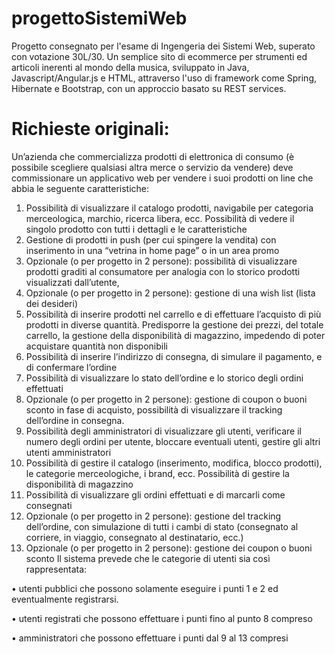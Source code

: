 # progettoSistemiWeb

Progetto consegnato per l'esame di Ingengeria dei Sistemi Web, superato con votazione 30L/30.
Un semplice sito di ecommerce per strumenti ed articoli inerenti al mondo della musica, sviluppato in Java, Javascript/Angular.js e HTML, attraverso l'uso di framework come Spring, Hibernate e Bootstrap, con un approccio basato su REST services.


# Richieste originali:
Un’azienda che commercializza prodotti di elettronica di consumo (è possibile scegliere qualsiasi altra merce o servizio da vendere) deve commissionare un applicativo web per vendere i suoi prodotti on line che abbia le seguente caratteristiche:

1. Possibilità di visualizzare il catalogo prodotti, navigabile per categoria merceologica, marchio, ricerca libera, ecc. Possibilità di vedere il singolo prodotto con tutti i dettagli e le caratteristiche
2. Gestione di prodotti in push (per cui spingere la vendita) con inserimento in una “vetrina in home page” o in un area promo
3. Opzionale (o per progetto in 2 persone): possibilità di visualizzare prodotti graditi al consumatore per analogia con lo storico prodotti visualizzati dall’utente,
4. Opzionale (o per progetto in 2 persone): gestione di una wish list (lista dei desideri)
5. Possibilità di inserire prodotti nel carrello e di effettuare l’acquisto di più prodotti in diverse quantità. Predisporre la gestione dei prezzi, del totale carrello, la gestione della disponibilità di magazzino, impedendo di poter acquistare quantità non disponibili
6. Possibilità di inserire l’indirizzo di consegna, di simulare il pagamento, e di confermare l’ordine
7. Possibilità di visualizzare lo stato dell’ordine e lo storico degli ordini effettuati
8. Opzionale (o per progetto in 2 persone): gestione di coupon o buoni sconto in fase di acquisto, possibilità di visualizzare il tracking dell’ordine in consegna.
9. Possibilità degli amministratori di visualizzare gli utenti, verificare il numero degli ordini per utente, bloccare eventuali utenti, gestire gli altri utenti amministratori
10. Possibilità di gestire il catalogo (inserimento, modifica, blocco prodotti), le categorie merceologiche, i brand, ecc. Possibilità di gestire la disponibilità di magazzino
11. Possibilità di visualizzare gli ordini effettuati e di marcarli come consegnati
12. Opzionale (o per progetto in 2 persone): gestione del tracking dell’ordine, con simulazione di tutti i cambi di stato (consegnato al corriere, in viaggio, consegnato al destinatario, ecc.)
13. Opzionale (o per progetto in 2 persone): gestione dei coupon o buoni sconto
Il sistema prevede che le categorie di utenti sia così rappresentata:

• utenti pubblici che possono solamente eseguire i punti 1 e 2 ed eventualmente registrarsi.

• utenti registrati che possono effettuare i punti fino al punto 8 compreso

• amministratori che possono effettuare i punti dal 9 al 13 compresi
